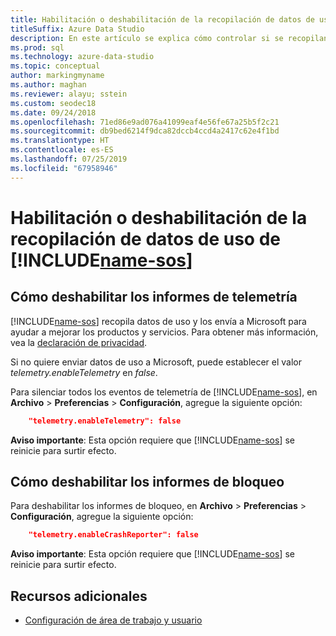 ```yaml
---
title: Habilitación o deshabilitación de la recopilación de datos de uso y los informes de bloqueo
titleSuffix: Azure Data Studio
description: En este artículo se explica cómo controlar si se recopilan datos de informes de uso y de bloqueo y se envían a Microsoft.
ms.prod: sql
ms.technology: azure-data-studio
ms.topic: conceptual
author: markingmyname
ms.author: maghan
ms.reviewer: alayu; sstein
ms.custom: seodec18
ms.date: 09/24/2018
ms.openlocfilehash: 71ed86e9ad076a41099eaf4e56fe67a25b5f2c21
ms.sourcegitcommit: db9bed6214f9dca82dccb4ccd4a2417c62e4f1bd
ms.translationtype: HT
ms.contentlocale: es-ES
ms.lasthandoff: 07/25/2019
ms.locfileid: "67958946"
---
```

# <a name="enable-or-disable-usage-data-collection-for-includename-sosincludesname-sos-shortmd"></a>Habilitación o deshabilitación de la recopilación de datos de uso de [!INCLUDE[name-sos](../includes/name-sos-short.md)]

## <a name="how-to-disable-telemetry-reporting"></a>Cómo deshabilitar los informes de telemetría

[!INCLUDE[name-sos](../includes/name-sos-short.md)] recopila datos de uso y los envía a Microsoft para ayudar a mejorar los productos y servicios. Para obtener más información, vea la [declaración de privacidad](https://go.microsoft.com/fwlink/?LinkID=528096&clcid=0x409).

Si no quiere enviar datos de uso a Microsoft, puede establecer el valor *telemetry.enableTelemetry* en *false*.

Para silenciar todos los eventos de telemetría de [!INCLUDE[name-sos](../includes/name-sos-short.md)], en **Archivo** > **Preferencias** > **Configuración**, agregue la siguiente opción:

```json
    "telemetry.enableTelemetry": false
```

**Aviso importante**: Esta opción requiere que [!INCLUDE[name-sos](../includes/name-sos-short.md)] se reinicie para surtir efecto. 

## <a name="how-to-disable-crash-reporting"></a>Cómo deshabilitar los informes de bloqueo

Para deshabilitar los informes de bloqueo, en **Archivo** > **Preferencias** > **Configuración**, agregue la siguiente opción:

```json
    "telemetry.enableCrashReporter": false
```

**Aviso importante**: Esta opción requiere que [!INCLUDE[name-sos](../includes/name-sos-short.md)] se reinicie para surtir efecto.

## <a name="additional-resources"></a>Recursos adicionales
- [Configuración de área de trabajo y usuario](settings.md)
